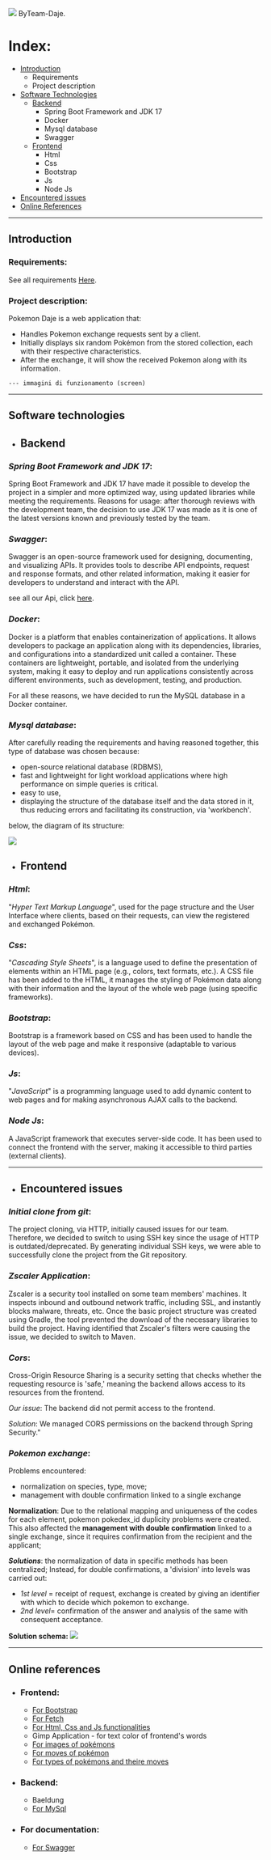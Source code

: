 ![](image/logo.png)
ByTeam-Daje.

# Index:
- [Introduction](#Introduction)
  - Requirements
  - Project description
- [Software Technologies](#Software-Technologies)
  - [Backend](#Backend)
      - Spring Boot Framework and JDK 17
      - Docker
      - Mysql database
      - Swagger
  - [Frontend](#Frontend)
    - Html
    - Css
    - Bootstrap
    - Js
    - Node Js
- [Encountered issues](#Encountered-issues)
- [Online References](#Online-references)

***

## <a name="Introduction">Introduction</a>

### Requirements:
See all requirements [Here](https://github.com/ErGren/Smarmellearning/blob/main/it/lezione_speciale_pokemon/lezione_speciale_pokemon.md).

### Project description:
Pokemon Daje is a web application that:

- Handles Pokemon exchange requests sent by a client.
- Initially displays six random Pokémon from the stored collection, each with their respective characteristics.
- After the exchange, it will show the received Pokemon along with its information.

`--- immagini di funzionamento (screen)`



***

## <a name="Software-Technologies">Software technologies</a>

- ## <a name="Backend">Backend</a>

### _Spring Boot Framework and JDK 17_:
Spring Boot Framework and JDK 17 have made it possible to develop the project in a simpler and more 
optimized way, using updated libraries while meeting the requirements. Reasons for usage: after thorough 
reviews with the development team, the decision to use JDK 17 was made as it is one of the latest 
versions known and previously tested by the team.

### _Swagger_:
Swagger is an open-source framework used for designing, documenting, and visualizing APIs. 
It provides tools to describe API endpoints, request and response formats, and other related 
information, making it easier for developers to understand and interact with the API.  

see all our Api, click [here](http://localhost:8080/swagger-ui/index.html). 

### _Docker_:
Docker is a platform that enables containerization of applications. 
It allows developers to package an application along with its dependencies, libraries, and configurations 
into a standardized unit called a container. 
These containers are lightweight, portable, and isolated from the underlying
system, making it easy to deploy and run applications consistently across 
different environments, such as development, testing, and production.
  
For all these reasons, we have decided to run the MySQL database in a Docker container.

### _Mysql database_:
After carefully reading the requirements and having reasoned together, this type of database was chosen because:
- open-source relational database (RDBMS),
- fast and lightweight for light workload applications where high performance on simple queries is critical.
- easy to use,
- displaying the structure of the database itself and the data stored in it,
  thus reducing errors and facilitating its construction, via 'workbench'.   

below, the diagram of its structure:

![](image/E-R_Scheme.png)
    
 
- ## <a name="FrontEnd">Frontend</a>
### _Html_:
"_Hyper Text Markup Language_", used for the page structure and the User Interface 
where clients, based on their requests, can view the registered and exchanged Pokémon.

### _Css_:
"_Cascading Style Sheets_", is a language used to define the presentation of elements within an HTML page 
(e.g., colors, text formats, etc.). A CSS file has been added to the HTML, it manages the 
styling of Pokémon data along with their information and the layout of the whole web page 
(using specific frameworks).

### _Bootstrap_:
Bootstrap is a framework based on CSS and has been used to handle the layout of the web 
page and make it responsive (adaptable to various devices).

### _Js_:
"_JavaScript_" is a programming language used to add dynamic content to web pages and for 
making asynchronous AJAX calls to the backend.

### _Node Js_:
A JavaScript framework that executes server-side code.
It has been used to connect the frontend with the server, making it accessible to third 
parties (external clients).
***

- ## <a name="encountered-issues">Encountered issues</a>

### _Initial clone from git_:  
The project cloning, via HTTP, initially caused issues for our team. 
Therefore, we decided to switch to using SSH key since the usage of HTTP is 
outdated/deprecated. By generating individual SSH keys, we were able to 
successfully clone the project from the Git repository.

### _Zscaler Application_: 
Zscaler is a security tool installed on some team members' machines. 
It inspects inbound and outbound network traffic, including SSL, and instantly 
blocks malware, threats, etc.
Once the basic project structure was created using Gradle, the tool prevented the 
download of the necessary libraries to build the project.
Having identified that Zscaler's filters were causing the issue, we decided to switch to Maven.

### _Cors_:
Cross-Origin Resource Sharing is a security setting that checks whether the requesting resource 
is 'safe,' meaning the backend allows access to its resources from the frontend.  

_Our issue_: The backend did not permit access to the frontend.  

_Solution_: We managed CORS permissions on the backend through Spring Security."

### _Pokemon exchange_:
Problems encountered: 
 - normalization on species, type, move;
 - management with double confirmation linked to a single exchange

**Normalization**: Due to the relational mapping and uniqueness of the codes for each element,
pokemon pokedex_id duplicity problems were created.  
This also affected the **management with double confirmation** linked to a single exchange, since 
it requires confirmation from the recipient and the applicant;

**_Solutions_**: the normalization of data in specific methods has been centralized; Instead, for double 
confirmations, a 'division' into levels was carried out:
- _1st level_ = receipt of request, exchange is created by giving an identifier with which to decide 
which pokemon to exchange.
- _2nd level_= confirmation of the answer and analysis of the same with consequent acceptance.

**Solution schema:**
![](image/pokemonExchangeSequence.png)
***

## <a name="Online-references">Online references</a>

- ### Frontend:
  - [For Bootstrap](https://getbootstrap.com/docs/5.3/getting-started/introduction/)
  - [For Fetch](https://www.html.it/pag/66525/fetch-api/)
  - [For Html, Css and Js functionalities](https://www.w3schools.com/)
  - Gimp Application - for text color of frontend's words
  - [For images of pokémons](https://www.pokemon.com/us/pokedex) 
  - [For moves of pokémon](https://pokemondb.net/move/generation/1)
  - [For types of pokémons and theire moves](https://bulbapedia.bulbagarden.net/wiki/Type)

- ### Backend:
  - Baeldung
  - [For MySql](https://medium.com/@tushar0618/how-to-create-er-diagram-of-a-database-in-mysql-workbench-209fbf63fd03)


- ### For documentation:
  - [For Swagger](https://swagger.io/docs/specification/2-0/what-is-swagger/)




